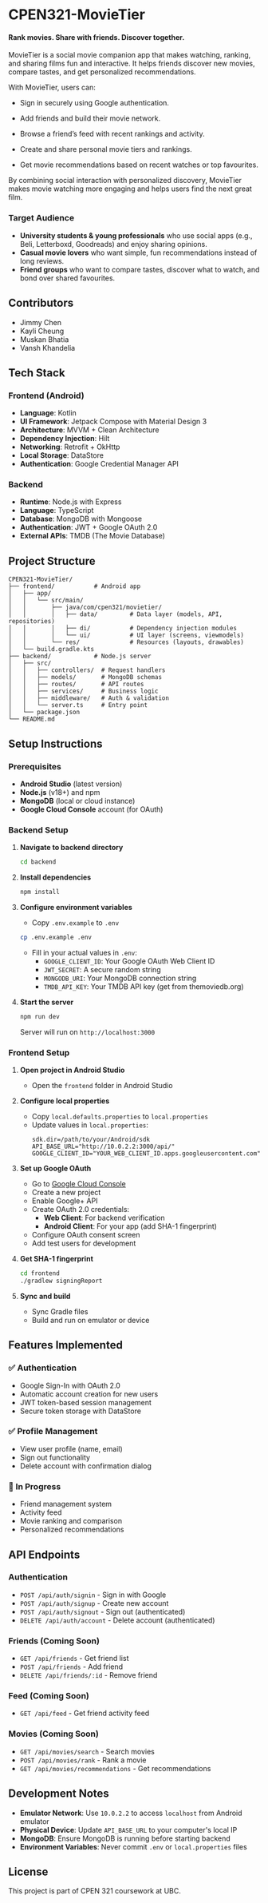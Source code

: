 # CPEN321-MovieTier
#### Rank movies. Share with friends. Discover together.


MovieTier is a social movie companion app that makes watching, ranking, and sharing films fun and interactive.
It helps friends discover new movies, compare tastes, and get personalized recommendations.

With MovieTier, users can:

- Sign in securely using Google authentication.

- Add friends and build their movie network.

- Browse a friend’s feed with recent rankings and activity.

- Create and share personal movie tiers and rankings.

- Get movie recommendations based on recent watches or top favourites.

By combining social interaction with personalized discovery, MovieTier makes movie watching more engaging and helps users find the next great film.

### Target Audience  
- **University students & young professionals** who use social apps (e.g., Beli, Letterboxd, Goodreads) and enjoy sharing opinions.  
- **Casual movie lovers** who want simple, fun recommendations instead of long reviews.  
- **Friend groups** who want to compare tastes, discover what to watch, and bond over shared favourites.  

## Contributors
- Jimmy Chen
- Kayli Cheung
- Muskan Bhatia
- Vansh Khandelia

## Tech Stack

### Frontend (Android)
- **Language**: Kotlin
- **UI Framework**: Jetpack Compose with Material Design 3
- **Architecture**: MVVM + Clean Architecture
- **Dependency Injection**: Hilt
- **Networking**: Retrofit + OkHttp
- **Local Storage**: DataStore
- **Authentication**: Google Credential Manager API

### Backend
- **Runtime**: Node.js with Express
- **Language**: TypeScript
- **Database**: MongoDB with Mongoose
- **Authentication**: JWT + Google OAuth 2.0
- **External APIs**: TMDB (The Movie Database)

## Project Structure

```
CPEN321-MovieTier/
├── frontend/           # Android app
│   ├── app/
│   │   └── src/main/
│   │       ├── java/com/cpen321/movietier/
│   │       │   ├── data/         # Data layer (models, API, repositories)
│   │       │   ├── di/           # Dependency injection modules
│   │       │   └── ui/           # UI layer (screens, viewmodels)
│   │       └── res/              # Resources (layouts, drawables)
│   └── build.gradle.kts
├── backend/            # Node.js server
│   ├── src/
│   │   ├── controllers/  # Request handlers
│   │   ├── models/       # MongoDB schemas
│   │   ├── routes/       # API routes
│   │   ├── services/     # Business logic
│   │   ├── middleware/   # Auth & validation
│   │   └── server.ts     # Entry point
│   └── package.json
└── README.md
```

## Setup Instructions

### Prerequisites
- **Android Studio** (latest version)
- **Node.js** (v18+) and npm
- **MongoDB** (local or cloud instance)
- **Google Cloud Console** account (for OAuth)

### Backend Setup

1. **Navigate to backend directory**
   ```bash
   cd backend
   ```

2. **Install dependencies**
   ```bash
   npm install
   ```

3. **Configure environment variables**
   - Copy `.env.example` to `.env`
   ```bash
   cp .env.example .env
   ```
   - Fill in your actual values in `.env`:
     - `GOOGLE_CLIENT_ID`: Your Google OAuth Web Client ID
     - `JWT_SECRET`: A secure random string
     - `MONGODB_URI`: Your MongoDB connection string
     - `TMDB_API_KEY`: Your TMDB API key (get from themoviedb.org)

4. **Start the server**
   ```bash
   npm run dev
   ```
   Server will run on `http://localhost:3000`

### Frontend Setup

1. **Open project in Android Studio**
   - Open the `frontend` folder in Android Studio

2. **Configure local properties**
   - Copy `local.defaults.properties` to `local.properties`
   - Update values in `local.properties`:
     ```properties
     sdk.dir=/path/to/your/Android/sdk
     API_BASE_URL="http://10.0.2.2:3000/api/"
     GOOGLE_CLIENT_ID="YOUR_WEB_CLIENT_ID.apps.googleusercontent.com"
     ```

3. **Set up Google OAuth**
   - Go to [Google Cloud Console](https://console.cloud.google.com/)
   - Create a new project
   - Enable Google+ API
   - Create OAuth 2.0 credentials:
     - **Web Client**: For backend verification
     - **Android Client**: For your app (add SHA-1 fingerprint)
   - Configure OAuth consent screen
   - Add test users for development

4. **Get SHA-1 fingerprint**
   ```bash
   cd frontend
   ./gradlew signingReport
   ```

5. **Sync and build**
   - Sync Gradle files
   - Build and run on emulator or device

## Features Implemented

### ✅ Authentication
- Google Sign-In with OAuth 2.0
- Automatic account creation for new users
- JWT token-based session management
- Secure token storage with DataStore

### ✅ Profile Management
- View user profile (name, email)
- Sign out functionality
- Delete account with confirmation dialog

### 🚧 In Progress
- Friend management system
- Activity feed
- Movie ranking and comparison
- Personalized recommendations

## API Endpoints

### Authentication
- `POST /api/auth/signin` - Sign in with Google
- `POST /api/auth/signup` - Create new account
- `POST /api/auth/signout` - Sign out (authenticated)
- `DELETE /api/auth/account` - Delete account (authenticated)

### Friends (Coming Soon)
- `GET /api/friends` - Get friend list
- `POST /api/friends` - Add friend
- `DELETE /api/friends/:id` - Remove friend

### Feed (Coming Soon)
- `GET /api/feed` - Get friend activity feed

### Movies (Coming Soon)
- `GET /api/movies/search` - Search movies
- `POST /api/movies/rank` - Rank a movie
- `GET /api/movies/recommendations` - Get recommendations

## Development Notes

- **Emulator Network**: Use `10.0.2.2` to access `localhost` from Android emulator
- **Physical Device**: Update `API_BASE_URL` to your computer's local IP
- **MongoDB**: Ensure MongoDB is running before starting backend
- **Environment Variables**: Never commit `.env` or `local.properties` files

## License

This project is part of CPEN 321 coursework at UBC.
